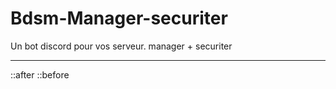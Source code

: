 # Bdsm-Manager-securiter
Un bot discord pour vos serveur. manager + securiter

<hr>
::after
::before
</hr>


